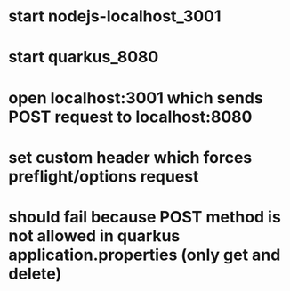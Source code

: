 # start nodejs-localhost_3001
# start quarkus_8080
# open localhost:3001 which sends POST request to localhost:8080
# set custom header which forces preflight/options request
# should fail because POST method is not allowed in quarkus application.properties (only get and delete)
